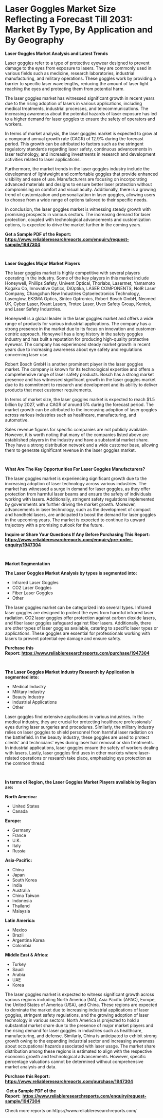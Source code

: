 <p><h1>Laser Goggles Market Size Reflecting a Forecast Till 2031: Market By Type, By Application and By Geography</h1></p><p><strong>Laser Goggles Market Analysis and Latest Trends</strong></p>
<p><p>Laser goggles refer to a type of protective eyewear designed to prevent damage to the eyes from exposure to lasers. They are commonly used in various fields such as medicine, research laboratories, industrial manufacturing, and military operations. These goggles work by providing a barrier to specific laser wavelengths, reducing the amount of laser light reaching the eyes and protecting them from potential harm.</p><p>The laser goggles market has witnessed significant growth in recent years due to the rising adoption of lasers in various applications, including medical treatments, industrial processes, and telecommunications. The increasing awareness about the potential hazards of laser exposure has led to a higher demand for laser goggles to ensure the safety of operators and workers.</p><p>In terms of market analysis, the laser goggles market is expected to grow at a compound annual growth rate (CAGR) of 12.9% during the forecast period. This growth can be attributed to factors such as the stringent regulatory standards regarding laser safety, continuous advancements in laser technology, and increasing investments in research and development activities related to laser applications.</p><p>Furthermore, the market trends in the laser goggles industry include the development of lightweight and comfortable goggles that provide enhanced visibility and ease of use. Manufacturers are focusing on incorporating advanced materials and designs to ensure better laser protection without compromising on comfort and visual acuity. Additionally, there is a growing trend of customization and personalization in laser goggles, allowing users to choose from a wide range of options tailored to their specific needs.</p><p>In conclusion, the laser goggles market is witnessing steady growth with promising prospects in various sectors. The increasing demand for laser protection, coupled with technological advancements and customization options, is expected to drive the market further in the coming years.</p></p>
<p><strong>Get a Sample PDF of the Report:&nbsp; <a href="https://www.reliableresearchreports.com/enquiry/request-sample/1947304">https://www.reliableresearchreports.com/enquiry/request-sample/1947304</a></strong></p>
<p>&nbsp;</p>
<p><strong>Laser Goggles Major Market Players</strong></p>
<p><p>The laser goggles market is highly competitive with several players operating in the industry. Some of the key players in this market include Honeywell, Phillips Safety, Univent Optical, Thorlabs, Lasermet, Yamamoto Kogaku Co, Innovative Optics, DiOptika, LASER COMPONENTS, NoIR Laser Company, Changchun New Industries Optoelectronics Technology, Laserglow, EKSMA Optics, Sintec Optronics, Robert Bosch GmbH, Neomed UK, Cyber Laser, Kvant Lasers, Trotec Laser, Uvex Safety Group, Kentek, and Laser Safety Industries.</p><p>Honeywell is a global leader in the laser goggles market and offers a wide range of products for various industrial applications. The company has a strong presence in the market due to its focus on innovation and customer-centric approach. Honeywell has a long history in the safety goggles industry and has built a reputation for producing high-quality protective eyewear. The company has experienced steady market growth in recent years due to increasing awareness about eye safety and regulations concerning laser use.</p><p>Robert Bosch GmbH is another prominent player in the laser goggles market. The company is known for its technological expertise and offers a comprehensive range of laser safety products. Bosch has a strong market presence and has witnessed significant growth in the laser goggles market due to its commitment to research and development and its ability to deliver products that meet customer requirements.</p><p>In terms of market size, the laser goggles market is expected to reach $1.5 billion by 2027, with a CAGR of around 5% during the forecast period. The market growth can be attributed to the increasing adoption of laser goggles across various industries such as healthcare, manufacturing, and automotive. </p><p>Sales revenue figures for specific companies are not publicly available. However, it is worth noting that many of the companies listed above are established players in the industry and have a substantial market share. They have a strong distribution network and a wide customer base, allowing them to generate significant revenue in the laser goggles market.</p></p>
<p>&nbsp;</p>
<p><strong>What Are The Key Opportunities For Laser Goggles Manufacturers?</strong></p>
<p><p>The laser goggles market is experiencing significant growth due to the increasing adoption of laser technology across various industries. The market has witnessed a surge in demand for laser goggles, as they offer protection from harmful laser beams and ensure the safety of individuals working with lasers. Additionally, stringent safety regulations implemented by governments are further driving the market growth. Moreover, advancements in laser technology, such as the development of compact and handheld lasers, are anticipated to boost the demand for laser goggles in the upcoming years. The market is expected to continue its upward trajectory with a promising outlook for the future.</p></p>
<p><strong>Inquire or Share Your Questions If Any Before Purchasing This Report: <a href="https://www.reliableresearchreports.com/enquiry/pre-order-enquiry/1947304">https://www.reliableresearchreports.com/enquiry/pre-order-enquiry/1947304</a></strong></p>
<p>&nbsp;</p>
<p><strong>Market Segmentation</strong></p>
<p><strong>The Laser Goggles Market Analysis by types is segmented into:</strong></p>
<p><ul><li>Infrared Laser Goggles</li><li>CO2 Laser Goggles</li><li>Fiber Laser Goggles</li><li>Other</li></ul></p>
<p><p>The laser goggles market can be categorized into several types. Infrared laser goggles are designed to protect the eyes from harmful infrared laser radiation. CO2 laser goggles offer protection against carbon dioxide lasers, and fiber laser goggles safeguard against fiber lasers. Additionally, there are other types of laser goggles available, catering to specific laser types or applications. These goggles are essential for professionals working with lasers to prevent potential eye damage and ensure safety.</p></p>
<p><strong>Purchase this Report:&nbsp;<a href="https://www.reliableresearchreports.com/purchase/1947304">https://www.reliableresearchreports.com/purchase/1947304</a></strong></p>
<p>&nbsp;</p>
<p><strong>The Laser Goggles Market Industry Research by Application is segmented into:</strong></p>
<p><ul><li>Medical Industry</li><li>Military Industry</li><li>Beauty Industry</li><li>Industrial Applications</li><li>Other</li></ul></p>
<p><p>Laser goggles find extensive applications in various industries. In the medical industry, they are crucial for protecting healthcare professionals' eyes during laser surgeries and procedures. Similarly, the military industry relies on laser goggles to shield personnel from harmful laser radiation on the battlefield. In the beauty industry, these goggles are used to protect clients' and technicians' eyes during laser hair removal or skin treatments. In industrial applications, laser goggles ensure the safety of workers dealing with lasers. Lastly, laser goggles find uses in other markets where laser-related operations or research take place, emphasizing eye protection as the common thread.</p></p>
<p>&nbsp;</p>
<p><strong>In terms of Region, the Laser Goggles Market Players available by Region are:</strong></p>
<p>
    <p> <strong> North America: </strong>
        <ul>
            <li>United States</li>
            <li>Canada</li>
        </ul>
        </p> 
    <p> <strong> Europe: </strong>
        <ul>
            <li>Germany</li>
            <li>France</li>
            <li>U.K.</li>
            <li>Italy</li>
            <li>Russia</li>
        </ul>
        </p> 
    <p> <strong> Asia-Pacific: </strong>
        <ul>
            <li>China</li>
            <li>Japan</li>
            <li>South Korea</li>
            <li>India</li>
            <li>Australia</li>
            <li>China Taiwan</li>
            <li>Indonesia</li>
            <li>Thailand</li>
            <li>Malaysia</li>
        </ul>
        </p> 
    <p> <strong> Latin America: </strong>
        <ul>
            <li>Mexico</li>
            <li>Brazil</li>
            <li>Argentina Korea</li>
            <li>Colombia</li>
        </ul>
        </p> 
    <p> <strong> Middle East & Africa: </strong>
        <ul>
            <li>Turkey</li>
            <li>Saudi</li>
            <li>Arabia</li>
            <li>UAE</li>
            <li>Korea</li>
        </ul>
    </p>
    </p>
<p><p>The laser goggles market is expected to witness significant growth across various regions including North America (NA), Asia Pacific (APAC), Europe, the United States of America (USA), and China. These regions are expected to dominate the market due to increasing industrial applications of laser goggles, stringent safety regulations, and the growing adoption of laser technology in various sectors. North America is projected to hold a substantial market share due to the presence of major market players and the rising demand for laser goggles in industries such as healthcare, manufacturing, and defense. Similarly, China is anticipated to exhibit strong growth owing to the expanding industrial sector and increasing awareness about occupational hazards associated with laser usage. The market share distribution among these regions is estimated to align with the respective economic growth and technological advancements. However, specific percentage valuations cannot be determined without comprehensive market analysis and data.</p></p>
<p><strong>Purchase this Report: <a href="https://www.reliableresearchreports.com/purchase/1947304">https://www.reliableresearchreports.com/purchase/1947304</a></strong></p>
<p>&nbsp;<strong>Get a Sample PDF of the Report:&nbsp;&nbsp;<a href="https://www.reliableresearchreports.com/enquiry/request-sample/1947304">https://www.reliableresearchreports.com/enquiry/request-sample/1947304</a></strong></p>
<p><strong></strong></p>
<p>Check more reports on https://www.reliableresearchreports.com/</p>
